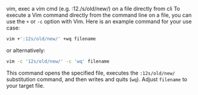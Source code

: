 vim, exec a vim cmd (e.g. :12./s/old/new/) on a file directly from cli
To execute a Vim command directly from the command line on a file, you can use the `+` or `-c` option with Vim. Here is an example command for your use case:

```sh
vim +':12s/old/new/' +wq filename
```

or alternatively:

```sh
vim -c '12s/old/new/' -c 'wq' filename
```

This command opens the specified file, executes the `:12s/old/new/` substitution command, and then writes and quits (`wq`). Adjust `filename` to your target file.
